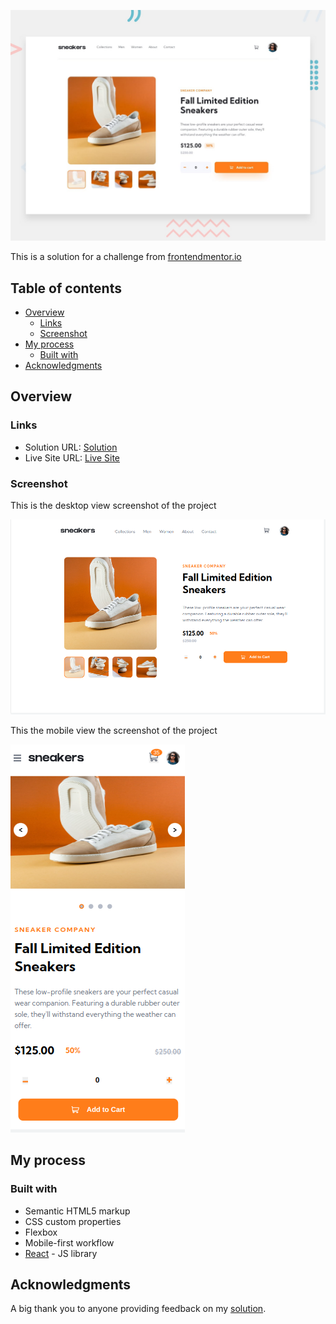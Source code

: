 ![Design preview for the E-commerce product page coding challenge](./design/desktop-preview.jpg)

This is a solution for a challenge from [frontendmentor.io](https://www.frontendmentor.io/)

## Table of contents

- [Overview](#overview)
  - [Links](#links)
  - [Screenshot](#screenshot)
- [My process](#my-process)
  - [Built with](#built-with)
- [Acknowledgments](#acknowledgments)

## Overview

### Links

- Solution URL: [Solution](https://your-solution-url.com)
- Live Site URL: [Live Site](https://e-commerce-product-sr.netlify.app/)

### Screenshot

This is the desktop view screenshot of the project

![](./screenshot/desktop-screenshot.png)

This the mobile view the screenshot of the project

![](./screenshot/mobile-screenshot.png)

## My process

### Built with

- Semantic HTML5 markup
- CSS custom properties
- Flexbox
- Mobile-first workflow
- [React](https://reactjs.org/) - JS library

## Acknowledgments

A big thank you to anyone providing feedback on my [solution]().
